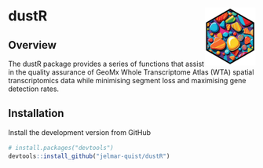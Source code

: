 
<!-- README.md is generated from README.Rmd. Please edit that file -->

# dustR <img src="man/figures/logo.png" align="right" height="118" alt="" />

<!-- badges: start -->
<!-- badges: end -->


## Overview

The dustR package provides a series of functions that assist in the
quality assurance of GeoMx Whole Transcriptome Atlas (WTA) spatial
transcriptomics data while minimising segment loss and maximising gene
detection rates.

## Installation

Install the development version from GitHub

``` r
# install.packages("devtools")
devtools::install_github("jelmar-quist/dustR")
```
